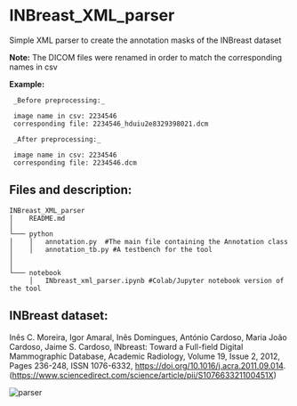 # INBreast_XML_parser
Simple XML parser to create the annotation masks of the INBreast dataset

**Note:** The DICOM files were renamed in order to match the corresponding names in csv

**Example:**

     _Before preprocessing:_
     
     image name in csv: 2234546
     corresponding file: 2234546_hduiu2e8329398021.dcm
     
     _After preprocessing:_
     
     image name in csv: 2234546
     corresponding file: 2234546.dcm
     

Files and description:
----------------------
```
INBreast_XML_parser
│    README.md
│
└─── python
│    │   annotation.py  #The main file containing the Annotation class
│    │   annotation_tb.py #A testbench for the tool
│   
│   
└─── notebook
     │   INbreast_xml_parser.ipynb #Colab/Jupyter notebook version of the tool
```

INBreast dataset:
-----------------
Inês C. Moreira, Igor Amaral, Inês Domingues, António Cardoso, Maria João Cardoso, Jaime S. Cardoso,
INbreast: Toward a Full-field Digital Mammographic Database,
Academic Radiology,
Volume 19, Issue 2,
2012,
Pages 236-248,
ISSN 1076-6332,
https://doi.org/10.1016/j.acra.2011.09.014.
(https://www.sciencedirect.com/science/article/pii/S107663321100451X)

![parser](https://user-images.githubusercontent.com/105294556/167639632-ff3ab6eb-4c09-46e9-becf-0dad8df639d6.png)

